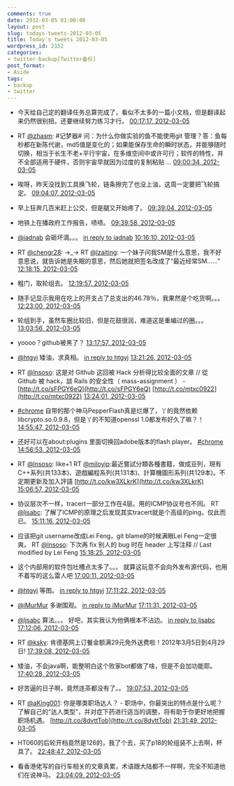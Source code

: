 ```yaml
---
comments: true
date: 2012-03-05 01:00:00
layout: post
slug: todays-tweets-2012-03-05
title: Today's tweets 2012-03-05
wordpress_id: 2152
categories:
- twitter-backup[Twitter备份]
post_format:
- Aside
tags:
- backup
- twitter
---
```





  * 今天给自己定的翻译任务总算完成了，看似不太多的一篇小文档，但是翻译起来仍然很别扭。还要继续努力练习才行。 [00:17:17, 2012-03-05](http://twitter.com/gfrog/statuses/176340549220048896)





  * RT [@zhasm](http://twitter.com/zhasm): #记梦器# 问：为什么你做实验的鱼不能使用git 管理？答：鱼每秒都在新陈代谢，md5值是变化的；如果能保存生命的瞬时状态，并能够随时切换，相当于长生不老+平行宇宙，在多维空间中或许可行；软件的特性，并不全部适用于硬件，否则宇宙早就因为过度的复制粘贴 ... [09:00:34, 2012-03-05](http://twitter.com/gfrog/statuses/176472235048046593)





  * 唉呀，昨天没找到工具换飞轮，链条擦完了也没上油，这周一定要把飞轮搞定。 [09:04:07, 2012-03-05](http://twitter.com/gfrog/statuses/176473127801454593)





  * 早上狂奔几百米赶上公交，但是腿又开始疼了。 [09:39:04, 2012-03-05](http://twitter.com/gfrog/statuses/176481924628496384)





  * 地铁上在播政府工作报告，啧啧。 [09:39:58, 2012-03-05](http://twitter.com/gfrog/statuses/176482149606764544)





  * [@iadnab](http://twitter.com/iadnab) 会砸坏滴。。。 [in reply to iadnab](http://twitter.com/iadnab/statuses/176474394829398016) [10:16:10, 2012-03-05](http://twitter.com/gfrog/statuses/176491261455372289)





  * RT [@chengr28](http://twitter.com/chengr28): →_→ RT [@lzaiting](http://twitter.com/lzaiting): 一个妹子问我SM是什么意思，我不好意思说，就告诉她是失眠的意思，然后她就把签名改成了“最近经常SM……” [12:18:15, 2012-03-05](http://twitter.com/gfrog/statuses/176521985776562176)





  * 粗门，取轮组去。 [12:19:57, 2012-03-05](http://twitter.com/gfrog/statuses/176522414312792064)





  * 随手记显示我用在吃上的开支占了总支出的46.78％，我果然是个吃货啊。。。 [12:23:00, 2012-03-05](http://twitter.com/gfrog/statuses/176523179718750208)





  * 轮组到手，虽然车圈比较旧，但是花鼓很润，难道这是重编过的圈。。。 [13:03:56, 2012-03-05](http://twitter.com/gfrog/statuses/176533482690977793)





  * yoooo？github被黑了？ [13:17:57, 2012-03-05](http://twitter.com/gfrog/statuses/176537010843037696)





  * [@htgyj](http://twitter.com/htgyj) 矮油，求真相。 [in reply to htgyj](http://twitter.com/htgyj/statuses/176522690432217088) [13:21:26, 2012-03-05](http://twitter.com/gfrog/statuses/176537885284106240)





  * RT [@lnsoso](http://twitter.com/lnsoso): 这是对 Github 这回被 Hack 分析得比较全面的文章 // 從 Github 被 hack，談 Rails 的安全性（ mass-assignment ） - [http://t.co/sFPGY6eQ](http://t.co/sFPGY6eQ) [http://t.co/mtxc0922](http://t.co/mtxc0922) [13:24:01, 2012-03-05](http://twitter.com/gfrog/statuses/176538535921332226)





  * [#chrome](http://search.twitter.com/search?q=%23chrome) 自带的那个神马PepperFlash真是烂爆了，丫的竟然依赖libcrypto.so.0.9.8，但是丫的不知道openssl 1.0都发布好久了嘛？！ [14:55:47, 2012-03-05](http://twitter.com/gfrog/statuses/176561627628437504)





  * 还好可以在about:plugins 里面切换回adobe版本的flash player。 [#chrome](http://search.twitter.com/search?q=%23chrome) [14:56:53, 2012-03-05](http://twitter.com/gfrog/statuses/176561906314780672)





  * RT [@lnsoso](http://twitter.com/lnsoso): like+1 RT [@miloyip](http://twitter.com/miloyip):最近嘗試分類各種書籍，做成豆列，現有C++系列(共133本)、遊戲編程系列(共131本)、計算機圖形系列(共129本)。不定期更新及加入評語 [http://t.co/kw3XLkrK](http://t.co/kw3XLkrK) [15:06:57, 2012-03-05](http://twitter.com/gfrog/statuses/176564440622305280)





  * 协议层次不一样，tracert一部分工作在4层。用的ICMP协议号也不同。 RT [@ljsabc](http://twitter.com/ljsabc): 了解了ICMP的原理之后发现其实tracert就是个高级的ping，仅此而已。 [15:11:16, 2012-03-05](http://twitter.com/gfrog/statuses/176565526359846912)





  * 应该把git username改成Lei Feng，git blame的时候满眼Lei Feng一定很爽。 RT [@lnsoso](http://twitter.com/lnsoso): 下次再 fix 别人的 bug 时在 header 上写注释 // Last modified by Lei Feng [15:18:25, 2012-03-05](http://twitter.com/gfrog/statuses/176567324625747968)





  * 这个内部用的软件包吐槽点太多了。。。 就算这玩意不会向外发布源代码，也用不着写的这么雷人吧 [17:00:11, 2012-03-05](http://twitter.com/gfrog/statuses/176592937008889857)





  * [@htgyj](http://twitter.com/htgyj) 等图。 [in reply to htgyj](http://twitter.com/htgyj/statuses/176538245012799488) [17:11:22, 2012-03-05](http://twitter.com/gfrog/statuses/176595748207599616)





  * [@iMurMur](http://twitter.com/iMurMur) 多谢围观。 [in reply to iMurMur](http://twitter.com/iMurMur/statuses/176539702764122112) [17:11:31, 2012-03-05](http://twitter.com/gfrog/statuses/176595789341134848)





  * [@ljsabc](http://twitter.com/ljsabc) 算法。。。 好吧，其实我认为他俩根本不沾边。 [in reply to ljsabc](http://twitter.com/ljsabc/statuses/176566502152081408) [17:12:06, 2012-03-05](http://twitter.com/gfrog/statuses/176595934342422528)





  * RT [@ksky](http://twitter.com/ksky): 肯德基网上订餐金额满29元免外送费啦！2012年3月5日到4月29日! [17:39:08, 2012-03-05](http://twitter.com/gfrog/statuses/176602737746784256)





  * 矮油，不会java啊，能整明白这个败家bot都做了啥，但是不会加功能耶。 [17:40:28, 2012-03-05](http://twitter.com/gfrog/statuses/176603071424626689)





  * 好苦逼的日子啊，竟然连茶都没有了。。 [19:07:53, 2012-03-05](http://twitter.com/gfrog/statuses/176625072793067520)





  * RT [@aKing001](http://twitter.com/aKing001): 你是哪类职场达人？ - 职场中，你最突出的特点是什么呢？了解自己的“达人类型”，并对症下药进行适当的调整，将有助于你更好地把握职场机遇。 [http://t.co/8dvttTob](http://t.co/8dvttTob) [21:31:49, 2012-03-05](http://twitter.com/gfrog/statuses/176661296538849280)





  * HT060的后轮开档竟然是126的，我了个去，买了p18的轮组装不上去啊，杯具了。 [22:48:47, 2012-03-05](http://twitter.com/gfrog/statuses/176680665125892097)





  * 看香港佬写的自行车相关的文章真累，术语跟大陆都不一样啊，完全不知道他们在说神马。 [23:04:09, 2012-03-05](http://twitter.com/gfrog/statuses/176684530885857281)




